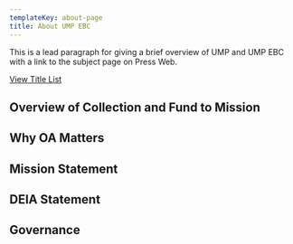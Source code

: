 ```yaml
---
templateKey: about-page
title: About UMP EBC
---
```

<p class="lead">This is a lead paragraph for giving a brief overview of UMP and UMP EBC with a link to the subject page on Press Web.</p>

<a href="https://www.dropbox.com/scl/fi/y6ra7plyzmjacmeniow4o/UMP-EBC-Title-List.xls?dl=0&rlkey=74ij3d6uroembnq5lqhs2v5s4" class="btn btn-secondary">View Title List</a>

## Overview of Collection and Fund to Mission

## Why OA Matters

## Mission Statement

## DEIA Statement

## Governance